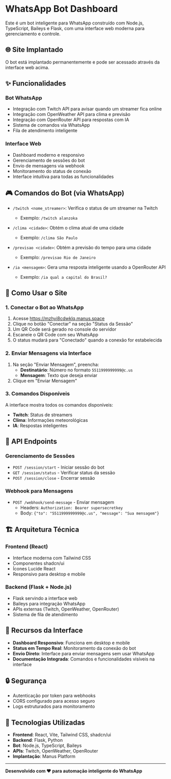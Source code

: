 # WhatsApp Bot Dashboard

Este é um bot inteligente para WhatsApp construído com Node.js, TypeScript, Baileys e Flask, com uma interface web moderna para gerenciamento e controle.

## 🌐 Site Implantado


O bot está implantado permanentemente e pode ser acessado através da interface web acima.

## ✨ Funcionalidades

### Bot WhatsApp
- Integração com Twitch API para avisar quando um streamer fica online
- Integração com OpenWeather API para clima e previsão
- Integração com OpenRouter API para respostas com IA
- Sistema de comandos via WhatsApp
- Fila de atendimento inteligente

### Interface Web
- Dashboard moderno e responsivo
- Gerenciamento de sessões do bot
- Envio de mensagens via webhook
- Monitoramento do status de conexão
- Interface intuitiva para todas as funcionalidades

## 🎮 Comandos do Bot (via WhatsApp)

- `/twitch <nome_streamer>`: Verifica o status de um streamer na Twitch
  - Exemplo: `/twitch alanzoka`

- `/clima <cidade>`: Obtém o clima atual de uma cidade
  - Exemplo: `/clima São Paulo`

- `/previsao <cidade>`: Obtém a previsão do tempo para uma cidade
  - Exemplo: `/previsao Rio de Janeiro`

- `/ia <mensagem>`: Gera uma resposta inteligente usando a OpenRouter API
  - Exemplo: `/ia qual a capital do Brasil?`

## 🔧 Como Usar o Site

### 1. Conectar o Bot ao WhatsApp
1. Acesse https://mzhyi8cdwklq.manus.space
2. Clique no botão "Conectar" na seção "Status da Sessão"
3. Um QR Code será gerado no console do servidor
4. Escaneie o QR Code com seu WhatsApp
5. O status mudará para "Conectado" quando a conexão for estabelecida

### 2. Enviar Mensagens via Interface
1. Na seção "Enviar Mensagem", preencha:
   - **Destinatário**: Número no formato `5511999999999@c.us`
   - **Mensagem**: Texto que deseja enviar
2. Clique em "Enviar Mensagem"

### 3. Comandos Disponíveis
A interface mostra todos os comandos disponíveis:
- **Twitch**: Status de streamers
- **Clima**: Informações meteorológicas
- **IA**: Respostas inteligentes

## 🔌 API Endpoints

### Gerenciamento de Sessões
- `POST /session/start` - Iniciar sessão do bot
- `GET /session/status` - Verificar status da sessão
- `POST /session/close` - Encerrar sessão

### Webhook para Mensagens
- `POST /webhook/send-message` - Enviar mensagem
  - Headers: `Authorization: Bearer supersecretkey`
  - Body: `{"to": "5511999999999@c.us", "message": "Sua mensagem"}`

## 🏗️ Arquitetura Técnica

### Frontend (React)
- Interface moderna com Tailwind CSS
- Componentes shadcn/ui
- Ícones Lucide React
- Responsivo para desktop e mobile

### Backend (Flask + Node.js)
- Flask servindo a interface web
- Baileys para integração WhatsApp
- APIs externas (Twitch, OpenWeather, OpenRouter)
- Sistema de fila de atendimento

## 📱 Recursos da Interface

- **Dashboard Responsivo**: Funciona em desktop e mobile
- **Status em Tempo Real**: Monitoramento da conexão do bot
- **Envio Direto**: Interface para enviar mensagens sem usar WhatsApp
- **Documentação Integrada**: Comandos e funcionalidades visíveis na interface

## 🔒 Segurança

- Autenticação por token para webhooks
- CORS configurado para acesso seguro
- Logs estruturados para monitoramento

## 🚀 Tecnologias Utilizadas

- **Frontend**: React, Vite, Tailwind CSS, shadcn/ui
- **Backend**: Flask, Python
- **Bot**: Node.js, TypeScript, Baileys
- **APIs**: Twitch, OpenWeather, OpenRouter
- **Implantação**: Manus Platform

---

**Desenvolvido com ❤️ para automação inteligente do WhatsApp**

